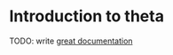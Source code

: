 # Introduction to theta

TODO: write [great documentation](http://jacobian.org/writing/what-to-write/)
